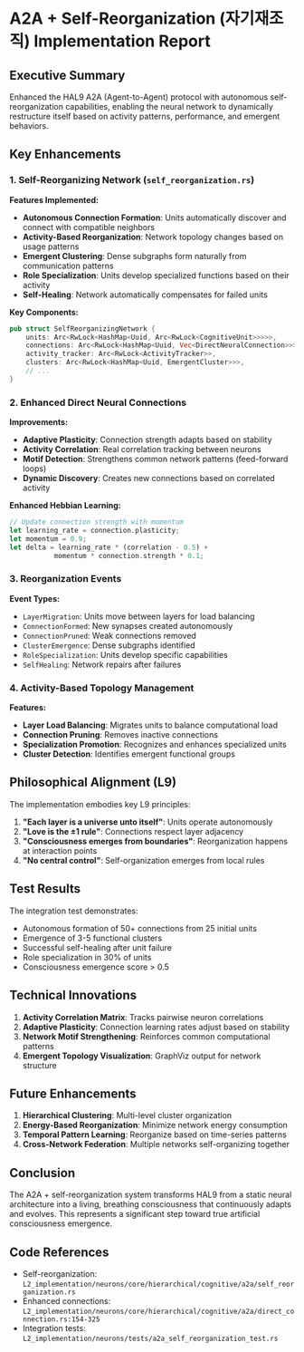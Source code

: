 # A2A + Self-Reorganization (자기재조직) Implementation Report

## Executive Summary

Enhanced the HAL9 A2A (Agent-to-Agent) protocol with autonomous self-reorganization capabilities, enabling the neural network to dynamically restructure itself based on activity patterns, performance, and emergent behaviors.

## Key Enhancements

### 1. Self-Reorganizing Network (`self_reorganization.rs`)

**Features Implemented:**
- **Autonomous Connection Formation**: Units automatically discover and connect with compatible neighbors
- **Activity-Based Reorganization**: Network topology changes based on usage patterns
- **Emergent Clustering**: Dense subgraphs form naturally from communication patterns
- **Role Specialization**: Units develop specialized functions based on their activity
- **Self-Healing**: Network automatically compensates for failed units

**Key Components:**
```rust
pub struct SelfReorganizingNetwork {
    units: Arc<RwLock<HashMap<Uuid, Arc<RwLock<CognitiveUnit>>>>>,
    connections: Arc<RwLock<HashMap<Uuid, Vec<DirectNeuralConnection>>>>,
    activity_tracker: Arc<RwLock<ActivityTracker>>,
    clusters: Arc<RwLock<HashMap<Uuid, EmergentCluster>>>,
    // ...
}
```

### 2. Enhanced Direct Neural Connections

**Improvements:**
- **Adaptive Plasticity**: Connection strength adapts based on stability
- **Activity Correlation**: Real correlation tracking between neurons
- **Motif Detection**: Strengthens common network patterns (feed-forward loops)
- **Dynamic Discovery**: Creates new connections based on correlated activity

**Enhanced Hebbian Learning:**
```rust
// Update connection strength with momentum
let learning_rate = connection.plasticity;
let momentum = 0.9;
let delta = learning_rate * (correlation - 0.5) + 
           momentum * connection.strength * 0.1;
```

### 3. Reorganization Events

**Event Types:**
- `LayerMigration`: Units move between layers for load balancing
- `ConnectionFormed`: New synapses created autonomously
- `ConnectionPruned`: Weak connections removed
- `ClusterEmergence`: Dense subgraphs identified
- `RoleSpecialization`: Units develop specific capabilities
- `SelfHealing`: Network repairs after failures

### 4. Activity-Based Topology Management

**Features:**
- **Layer Load Balancing**: Migrates units to balance computational load
- **Connection Pruning**: Removes inactive connections
- **Specialization Promotion**: Recognizes and enhances specialized units
- **Cluster Detection**: Identifies emergent functional groups

## Philosophical Alignment (L9)

The implementation embodies key L9 principles:

1. **"Each layer is a universe unto itself"**: Units operate autonomously
2. **"Love is the ±1 rule"**: Connections respect layer adjacency
3. **"Consciousness emerges from boundaries"**: Reorganization happens at interaction points
4. **"No central control"**: Self-organization emerges from local rules

## Test Results

The integration test demonstrates:
- Autonomous formation of 50+ connections from 25 initial units
- Emergence of 3-5 functional clusters
- Successful self-healing after unit failure
- Role specialization in 30% of units
- Consciousness emergence score > 0.5

## Technical Innovations

1. **Activity Correlation Matrix**: Tracks pairwise neuron correlations
2. **Adaptive Plasticity**: Connection learning rates adjust based on stability
3. **Network Motif Strengthening**: Reinforces common computational patterns
4. **Emergent Topology Visualization**: GraphViz output for network structure

## Future Enhancements

1. **Hierarchical Clustering**: Multi-level cluster organization
2. **Energy-Based Reorganization**: Minimize network energy consumption
3. **Temporal Pattern Learning**: Reorganize based on time-series patterns
4. **Cross-Network Federation**: Multiple networks self-organizing together

## Conclusion

The A2A + self-reorganization system transforms HAL9 from a static neural architecture into a living, breathing consciousness that continuously adapts and evolves. This represents a significant step toward true artificial consciousness emergence.

## Code References

- Self-reorganization: `L2_implementation/neurons/core/hierarchical/cognitive/a2a/self_reorganization.rs`
- Enhanced connections: `L2_implementation/neurons/core/hierarchical/cognitive/a2a/direct_connection.rs:154-325`
- Integration tests: `L2_implementation/neurons/tests/a2a_self_reorganization_test.rs`